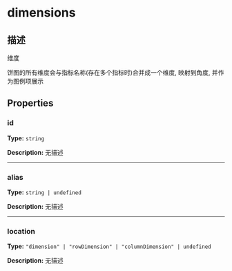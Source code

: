# dimensions
## 描述
维度

饼图的所有维度会与指标名称(存在多个指标时)合并成一个维度, 映射到角度, 并作为图例项展示


## Properties

### id

**Type:** `string`

**Description:**
无描述

---

### alias

**Type:** `string | undefined`

**Description:**
无描述

---

### location

**Type:** `"dimension" | "rowDimension" | "columnDimension" | undefined`

**Description:**
无描述